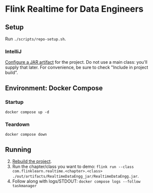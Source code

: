 # Flink Realtime for Data Engineers

## Setup

Run `./scripts/repo-setup.sh`.

### IntelliJ

[Configure a JAR artifact](https://www.jetbrains.com/help/idea/compiling-applications.html#package_into_jar) for the
project.
Do not use a main class: you'll supply that later. For convenience, be sure to check "Include in project build".

## Environment: Docker Compose

### Startup

`docker compose up -d`

### Teardown

`docker compose down`

## Running

2. [Rebuild the project](https://www.jetbrains.com/help/idea/compiling-applications.html#rebuild_project).
3. Run the chapter/class you want to
   demo: `flink run --class com.flinklearn.realtime.<chapter>.<class> ./out/artifacts/RealtimeDataEngg_jar/RealtimeDataEngg.jar`.
4. Follow along with logs/STDOUT: `docker compose logs --follow taskmanager`
